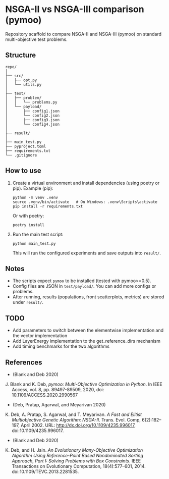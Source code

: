 # NSGA-II vs NSGA-III comparison (pymoo)

Repository scaffold to compare NSGA-II and NSGA-III (pymoo) on standard multi-objective test problems.

## Structure
```
repo/
│
├── src/
│   ├── opt.py
│   └── utils.py
│
├── test/
│   ├── problem/
│   │   └── problems.py
│   └── payload/
│       ├── config1.json
│       └── config2.json
│       ├── config3.json
│       └── config4.json
│
├── result/
│
├── main_test.py
├── pyproject.toml
├── requirements.txt
└── .gitignore
```

## How to use

1. Create a virtual environment and install dependencies (using poetry or pip).
   Example (pip):
   ```
   python -m venv .venv
   source .venv/bin/activate   # On Windows: .venv\Scripts\activate
   pip install -r requirements.txt
   ```
   Or with poetry:
   ```
   poetry install
   ```
2. Run the main test script:
   ```
   python main_test.py
   ```
   This will run the configured experiments and save outputs into `result/`.

## Notes
- The scripts expect `pymoo` to be installed (tested with pymoo>=0.5).
- Config files are JSON in `test/payload/`. You can add more configs or problems.
- After running, results (populations, front scatterplots, metrics) are stored under `result/`.


## TODO
- Add parameters to switch between the elementwise implementation and the vector implementation
- Add LayerEnergy implementation to the get_reference_dirs mechanism
- Add timing benchmarks for the two algorithms


## References
- (Blank and Deb 2020)

<div id="refs" class="references csl-bib-body hanging-indent">

<div id="ref-xie2018" class="csl-entry">

J. Blank and K. Deb, *pymoo: Multi-Objective Optimization in Python*. 
In IEEE Access, vol. 8, pp. 89497-89509, 2020, doi: 10.1109/ACCESS.2020.2990567

</div>

</div>

- (Deb, Pratap, Agarwal, and Meyarivan 2020)

<div id="refs" class="references csl-bib-body hanging-indent">

<div id="ref-xie2018" class="csl-entry">

K. Deb, A. Pratap, S. Agarwal, and T. Meyarivan. *A Fast and Elitist Multiobjective Genetic Algorithm: NSGA-II*.
Trans. Evol. Comp, 6(2):182–197, April 2002. URL: http://dx.doi.org/10.1109/4235.996017, doi:10.1109/4235.996017.

</div>

</div>

- (Blank and Deb 2020)

<div id="refs" class="references csl-bib-body hanging-indent">

<div id="ref-xie2018" class="csl-entry">

K. Deb, and H. Jain.  *An Evolutionary Many-Objective Optimization Algorithm Using Reference-Point Based Nondominated Sorting Approach, Part I: Solving Problems with Box Constraints*. 
IEEE Transactions on Evolutionary Computation, 18(4):577–601, 2014. doi:10.1109/TEVC.2013.2281535.

</div>

</div>

